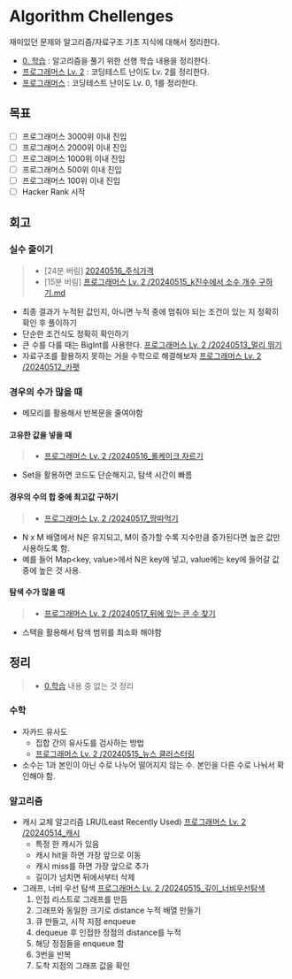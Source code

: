 # Algorithm Chellenges
재미있던 문제와 알고리즘/자료구조 기초 지식에 대해서 정리한다.

- [0. 학습](https://github.com/ChoDragon9/algorithm-challenges/tree/main/0.%20%ED%95%99%EC%8A%B5) : 알고리즘을 풀기 위한 선행 학습 내용을 정리한다.
- [프로그래머스 Lv. 2](https://github.com/ChoDragon9/algorithm-challenges/tree/main/%ED%94%84%EB%A1%9C%EA%B7%B8%EB%9E%98%EB%A8%B8%EC%8A%A4%20Lv.%202) : 코딩테스트 난이도 Lv. 2를 정리한다.
- [프로그래머스](https://github.com/ChoDragon9/algorithm-challenges/tree/main/%ED%94%84%EB%A1%9C%EA%B7%B8%EB%9E%98%EB%A8%B8%EC%8A%A4) : 코딩테스트 난이도 Lv. 0, 1를 정리한다.

## 목표
- [ ] 프로그래머스 3000위 이내 진입
- [ ] 프로그래머스 2000위 이내 진입
- [ ] 프로그래머스 1000위 이내 진입
- [ ] 프로그래머스 500위 이내 진입
- [ ] 프로그래머스 100위 이내 진입
- [ ] Hacker Rank 시작

## 회고
### 실수 줄이기
> - [24분 버림] [20240516_주식가격](https://school.programmers.co.kr/learn/courses/30/lessons/42584)
> - [15분 버림] [프로그래머스 Lv. 2
/20240515_k진수에서 소수 개수 구하기.md](https://github.com/ChoDragon9/algorithm-challenges/blob/main/%ED%94%84%EB%A1%9C%EA%B7%B8%EB%9E%98%EB%A8%B8%EC%8A%A4%20Lv.%202/20240515_k%EC%A7%84%EC%88%98%EC%97%90%EC%84%9C%20%EC%86%8C%EC%88%98%20%EA%B0%9C%EC%88%98%20%EA%B5%AC%ED%95%98%EA%B8%B0.md)
- 최종 결과가 누적된 값인지, 아니면 누적 중에 멈춰야 되는 조건이 있는 지 정확히 확인 후 풀이하기
- 단순한 조건식도 정확히 확인하기
- 큰 수를 다룰 때는 BigInt를 사용한다. [프로그래머스 Lv. 2
/20240513_멀리 뛰기](https://github.com/ChoDragon9/algorithm-challenges/blob/main/%ED%94%84%EB%A1%9C%EA%B7%B8%EB%9E%98%EB%A8%B8%EC%8A%A4%20Lv.%202/20240513_%EB%A9%80%EB%A6%AC%20%EB%9B%B0%EA%B8%B0.md)
- 자료구조를 활용하지 못하는 거을 수학으로 해결해보자 [프로그래머스 Lv. 2
/20240512_카펫](https://github.com/ChoDragon9/algorithm-challenges/blob/main/%ED%94%84%EB%A1%9C%EA%B7%B8%EB%9E%98%EB%A8%B8%EC%8A%A4%20Lv.%202/20240512_%EC%B9%B4%ED%8E%AB.md)

### 경우의 수가 많을 때
- 메모리를 활용해서 반복문을 줄여야함

#### 고유한 값을 넣을 때
> - [프로그래머스 Lv. 2
/20240516_롤케이크 자르기](https://github.com/ChoDragon9/algorithm-challenges/blob/main/%ED%94%84%EB%A1%9C%EA%B7%B8%EB%9E%98%EB%A8%B8%EC%8A%A4%20Lv.%202/20240516_%EB%A1%A4%EC%BC%80%EC%9D%B4%ED%81%AC%20%EC%9E%90%EB%A5%B4%EA%B8%B0.md)
- Set을 활용하면 코드도 단순해지고, 탐색 시간이 빠름

#### 경우의 수의 합 중에 최고값 구하기
> - [프로그래머스 Lv. 2
/20240517_땅따먹기](https://github.com/ChoDragon9/algorithm-challenges/blob/main/%ED%94%84%EB%A1%9C%EA%B7%B8%EB%9E%98%EB%A8%B8%EC%8A%A4%20Lv.%202/20240517_%EB%95%85%EB%94%B0%EB%A8%B9%EA%B8%B0.md)
- N x M 배열에서 N은 유지되고, M이 증가할 수록 지수만큼 증가된다면 높은 값만 사용하도록 함.
- 예를 들어 Map<key, value>에서 N은 key에 넣고, value에는 key에 들어갈 값 중에 높은 것 사용.

#### 탐색 수가 많을 때
> - [프로그래머스 Lv. 2
/20240517_뒤에 있는 큰 수 찾기](https://github.com/ChoDragon9/algorithm-challenges/blob/main/%ED%94%84%EB%A1%9C%EA%B7%B8%EB%9E%98%EB%A8%B8%EC%8A%A4%20Lv.%202/20240517_%EB%92%A4%EC%97%90%20%EC%9E%88%EB%8A%94%20%ED%81%B0%20%EC%88%98%20%EC%B0%BE%EA%B8%B0.md)
- 스택을 활용해서 탐색 범위를 최소화 해야함

## 정리
> - [0.학습](https://github.com/ChoDragon9/algorithm-challenges/tree/main/0.%20%ED%95%99%EC%8A%B5) 내용 중 없는 것 정리

### 수학
- 자카드 유사도
  - 집합 간의 유사도를 검사하는 방법
  - [프로그래머스 Lv. 2
/20240515_뉴스 클러스터링](https://github.com/ChoDragon9/algorithm-challenges/blob/main/%ED%94%84%EB%A1%9C%EA%B7%B8%EB%9E%98%EB%A8%B8%EC%8A%A4%20Lv.%202/20240515_%EB%89%B4%EC%8A%A4%20%ED%81%B4%EB%9F%AC%EC%8A%A4%ED%84%B0%EB%A7%81.md)
- 소수는 1과 본인이 아닌 수로 나누어 떨어지지 않는 수. 본인을 다른 수로 나눠서 확인해야 함.

### 알고리즘
- 캐시 교체 알고리즘 LRU(Least Recently Used) [프로그래머스 Lv. 2
/20240514_캐시](https://github.com/ChoDragon9/algorithm-challenges/blob/main/%ED%94%84%EB%A1%9C%EA%B7%B8%EB%9E%98%EB%A8%B8%EC%8A%A4%20Lv.%202/20240514_%EC%BA%90%EC%8B%9C.md)
  - 특정 한 캐시가 있음
  - 캐시 hit을 하면 가장 앞으로 이동
  - 캐시 miss를 하면 가장 앞으로 추가
  - 길이가 넘치면 뒤에서부터 삭제 
- 그래프, 너비 우선 탐색 [프로그래머스 Lv. 2
/20240515_깊이_너비우선탐색](https://github.com/ChoDragon9/algorithm-challenges/blob/main/%ED%94%84%EB%A1%9C%EA%B7%B8%EB%9E%98%EB%A8%B8%EC%8A%A4%20Lv.%202/20240515_%EA%B9%8A%EC%9D%B4_%EB%84%88%EB%B9%84%EC%9A%B0%EC%84%A0%ED%83%90%EC%83%89.md)
  1. 인접 리스트로 그래프를 만듬
  1. 그래프와 동일한 크기로 distance 누적 배열 만들기
  1. 큐 만들고, 시작 지점 enqueue
  1. dequeue 후 인접한 정점의 distance를 누적
  1. 해당 정점들을 enqueue 함
  1. 3번을 반복
  1. 도착 지점의 그래프 값을 확인

